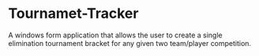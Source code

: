 # Tournamet-Tracker

A windows form application that allows the user to create a single elimination tournament bracket for any given two team/player competition.
